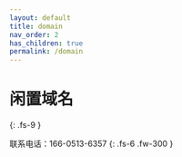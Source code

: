 ```yaml
---
layout: default
title: domain
nav_order: 2
has_children: true
permalink: /domain
---
```

# 闲置域名
{: .fs-9 }

联系电话：166-0513-6357
{: .fs-6 .fw-300 }